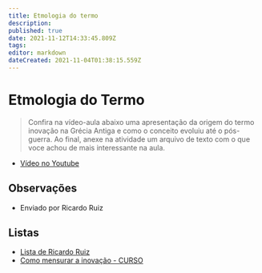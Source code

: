```yaml
---
title: Etmologia do termo
description: 
published: true
date: 2021-11-12T14:33:45.809Z
tags: 
editor: markdown
dateCreated: 2021-11-04T01:38:15.559Z
---
```


# Etmologia do Termo

> Confira na vídeo-aula abaixo uma apresentação da origem do termo inovação na Grécia Antiga e como o conceito evoluiu até o pós-guerra. Ao final, anexe na atividade um arquivo de texto com o que voce achou de mais interessante na aula.

 - [Vídeo no Youtube](https://www.youtube.com/watch?v=a6h8pY5y9w8)

## Observações

- Enviado por Ricardo Ruiz

## Listas

- [Lista de Ricardo Ruiz](/listas/ricardo-ruiz)
- [Como mensurar a inovação - CURSO](/recursos/como-mensurar-a-inovacao-curso)